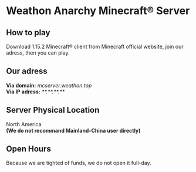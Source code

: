 # Weathon Anarchy Minecraft® Server
## How to play
  Download 1.15.2 Minecraft® client from Minecraft official website, join our adress, then you can play. 
## Our adress
  **Via domain:** *mcserver.weathon.top*  
  **Via IP adress:** *\*\*.\*\*.\*\*.\*\**
## Server Physical Location
  North America  
  **(We do not recommand Mainland-China user directly)**
## Open Hours
  Because we are tighted of funds, we do not open it full-day.
